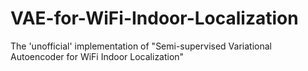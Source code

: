 # VAE-for-WiFi-Indoor-Localization
The 'unofficial' implementation of "Semi-supervised Variational Autoencoder for WiFi Indoor Localization"
